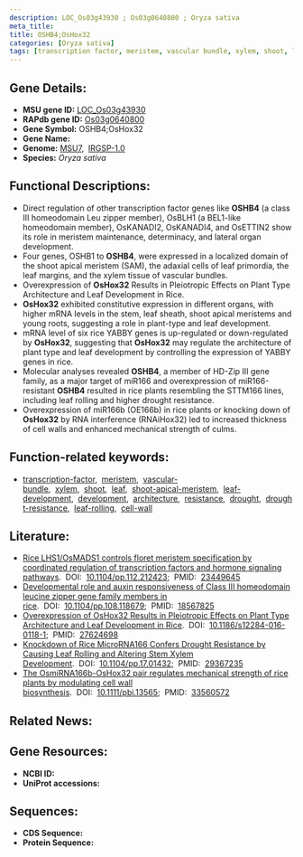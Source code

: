 ```yaml
---
description: LOC_Os03g43930 ; Os03g0640800 ; Oryza sativa
meta_title:
title: OSHB4;OsHox32
categories: [Oryza sativa]
tags: [transcription factor, meristem, vascular bundle, xylem, shoot, leaf, shoot apical meristem, leaf development, development, architecture, resistance, drought, drought resistance, leaf rolling, cell wall]
---
```


## Gene Details:
- **MSU gene ID:** [LOC_Os03g43930](http://rice.uga.edu/cgi-bin/ORF_infopage.cgi?orf=LOC_Os03g43930)  
- **RAPdb gene ID:** [Os03g0640800](https://rapdb.dna.affrc.go.jp/locus/?name=Os03g0640800)  
- **Gene Symbol:** OSHB4;OsHox32
- **Gene Name:**
- **Genome:**  [MSU7](http://rice.uga.edu/),&nbsp;&nbsp;[IRGSP-1.0](https://rapdb.dna.affrc.go.jp/download/irgsp1.html)
- **Species:** *Oryza sativa*

## Functional Descriptions:
   - Direct regulation of other transcription factor genes like **OSHB4** (a class III homeodomain Leu zipper member), OsBLH1 (a BEL1-like homeodomain member), OsKANADI2, OsKANADI4, and OsETTIN2 show its role in meristem maintenance, determinacy, and lateral organ development.
   - Four genes, OSHB1 to **OSHB4**, were expressed in a localized domain of the shoot apical meristem (SAM), the adaxial cells of leaf primordia, the leaf margins, and the xylem tissue of vascular bundles.
   - Overexpression of **OsHox32** Results in Pleiotropic Effects on Plant Type Architecture and Leaf Development in Rice.
   - **OsHox32** exhibited constitutive expression in different organs, with higher mRNA levels in the stem, leaf sheath, shoot apical meristems and young roots, suggesting a role in plant-type and leaf development.
   - mRNA level of six rice YABBY genes is up-regulated or down-regulated by **OsHox32**, suggesting that **OsHox32** may regulate the architecture of plant type and leaf development by controlling the expression of YABBY genes in rice.
   - Molecular analyses revealed **OSHB4**, a member of HD-Zip III gene family, as a major target of miR166 and overexpression of miR166-resistant **OSHB4** resulted in rice plants resembling the STTM166 lines, including leaf rolling and higher drought resistance.
   - Overexpression of miR166b (OE166b) in rice plants or knocking down of **OsHox32** by RNA interference (RNAiHox32) led to increased thickness of cell walls and enhanced mechanical strength of culms.

## Function-related keywords:
   - [transcription-factor](/tags/transcription-factor/),&nbsp;&nbsp;[meristem](/tags/meristem/),&nbsp;&nbsp;[vascular-bundle](/tags/vascular-bundle/),&nbsp;&nbsp;[xylem](/tags/xylem/),&nbsp;&nbsp;[shoot](/tags/shoot/),&nbsp;&nbsp;[leaf](/tags/leaf/),&nbsp;&nbsp;[shoot-apical-meristem](/tags/shoot-apical-meristem/),&nbsp;&nbsp;[leaf-development](/tags/leaf-development/),&nbsp;&nbsp;[development](/tags/development/),&nbsp;&nbsp;[architecture](/tags/architecture/),&nbsp;&nbsp;[resistance](/tags/resistance/),&nbsp;&nbsp;[drought](/tags/drought/),&nbsp;&nbsp;[drought-resistance](/tags/drought-resistance/),&nbsp;&nbsp;[leaf-rolling](/tags/leaf-rolling/),&nbsp;&nbsp;[cell-wall](/tags/cell-wall/)

## Literature:
   - [Rice LHS1/OsMADS1 controls floret meristem specification by coordinated regulation of transcription factors and hormone signaling pathways](https://www.doi.org/10.1104/pp.112.212423).&nbsp;&nbsp;DOI:&nbsp;&nbsp;[10.1104/pp.112.212423](https://www.doi.org/10.1104/pp.112.212423);&nbsp;&nbsp;PMID:&nbsp;&nbsp;[23449645](https://pubmed.ncbi.nlm.nih.gov/23449645/)
   - [Developmental role and auxin responsiveness of Class III homeodomain leucine zipper gene family members in rice](https://www.doi.org/10.1104/pp.108.118679).&nbsp;&nbsp;DOI:&nbsp;&nbsp;[10.1104/pp.108.118679](https://www.doi.org/10.1104/pp.108.118679);&nbsp;&nbsp;PMID:&nbsp;&nbsp;[18567825](https://pubmed.ncbi.nlm.nih.gov/18567825/)
   - [Overexpression of OsHox32 Results in Pleiotropic Effects on Plant Type Architecture and Leaf Development in Rice](https://www.doi.org/10.1186/s12284-016-0118-1).&nbsp;&nbsp;DOI:&nbsp;&nbsp;[10.1186/s12284-016-0118-1](https://www.doi.org/10.1186/s12284-016-0118-1);&nbsp;&nbsp;PMID:&nbsp;&nbsp;[27624698](https://pubmed.ncbi.nlm.nih.gov/27624698/)
   - [Knockdown of Rice MicroRNA166 Confers Drought Resistance by Causing Leaf Rolling and Altering Stem Xylem Development](https://www.doi.org/10.1104/pp.17.01432).&nbsp;&nbsp;DOI:&nbsp;&nbsp;[10.1104/pp.17.01432](https://www.doi.org/10.1104/pp.17.01432);&nbsp;&nbsp;PMID:&nbsp;&nbsp;[29367235](https://pubmed.ncbi.nlm.nih.gov/29367235/)
   - [The OsmiRNA166b-OsHox32 pair regulates mechanical strength of rice plants by modulating cell wall biosynthesis](https://www.doi.org/10.1111/pbi.13565).&nbsp;&nbsp;DOI:&nbsp;&nbsp;[10.1111/pbi.13565](https://www.doi.org/10.1111/pbi.13565);&nbsp;&nbsp;PMID:&nbsp;&nbsp;[33560572](https://pubmed.ncbi.nlm.nih.gov/33560572/)

## Related News:

## Gene Resources:
- **NCBI ID:**  []()
- **UniProt accessions:** [](https://www.uniprot.org/uniprotkb//entry)

## Sequences:
- **CDS Sequence:**
- **Protein Sequence:**
